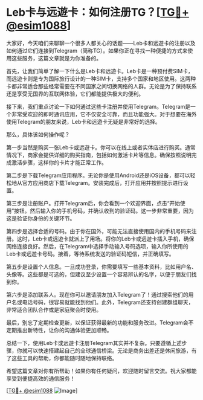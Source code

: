# Leb卡与远遊卡：如何注册TG？[[TG💪+ @esim1088](https://t.me/s/esim1088)]

大家好，今天咱们来聊聊一个很多人都关心的话题——Leb卡和远遊卡的注册以及如何通过它们连接到Telegram（简称TG）。如果你正在寻找一种便捷的方式来使用这些服务，这篇文章就是为你准备的。

首先，让我们简单了解一下什么是Leb卡和远遊卡。Leb卡是一种预付费SIM卡，而远遊卡则是专为国际旅行设计的一种SIM卡，支持多个国家和地区使用。这两种卡都非常适合那些经常需要在不同国家之间切换网络的人群。无论是为了保持联系还是享受无国界的互联网体验，它们都能提供极大的便利。

接下来，我们重点讨论一下如何通过这些卡注册并使用Telegram。Telegram是一个非常受欢迎的即时通讯应用，它不仅安全可靠，而且功能强大。对于想要在海外使用Telegram的朋友来说，Leb卡和远遊卡无疑是非常好的选择。

那么，具体该如何操作呢？

第一步当然是购买一张Leb卡或远遊卡。你可以在线上或者实体店进行购买。通常情况下，商家会提供详细的购买指南，包括如何激活卡片等信息。确保按照说明完成激活步骤，这样你的卡片才能正常工作。

第二步是下载Telegram应用程序。无论你是使用Android还是iOS设备，都可以轻松地从官方应用商店下载Telegram。安装完成后，打开应用并按照提示进行设置。

第三步是注册账户。打开Telegram后，你会看到一个欢迎界面，点击“开始使用”按钮。然后输入你的手机号码，并确认收到的验证码。这一步非常重要，因为这是验证你身份的关键环节。

第四步是选择合适的号码。由于你在国外，可能无法直接使用国内的手机号码来注册。这时，Leb卡或远遊卡就派上了用场。将你的Leb卡或远遊卡插入手机，确保网络连接良好。然后，在Telegram中选择手动输入号码选项，输入你所使用的Leb卡或远遊卡号码。接着，等待系统发送的验证码短信，并正确填写。

第五步是设置个人信息。一旦成功登录，你需要填写一些基本资料，比如用户名、头像等。这些都是可选的，但建议至少设置一个容易辨认的名字，以便于朋友们找到你。

第六步是添加联系人。现在你可以邀请朋友加入Telegram了！通过搜索他们的用户名或电话号码，很容易就能找到他们。此外，Telegram还支持创建群组聊天，非常适合团队合作或是家庭聚会时使用。

最后，别忘了定期检查更新，以保证获得最新的功能和服务改进。Telegram会不定期推出新特性，让你的沟通体验更加顺畅。

总结一下，使用Leb卡或远遊卡注册Telegram其实并不复杂。只要遵循上述步骤，你就可以快速搭建起自己的全球通信桥梁。无论是商务出差还是休闲旅游，有了这些工具的帮助，你都能随时随地保持联络。

希望这篇文章对你有所帮助！如果你有任何疑问，欢迎随时留言交流。祝大家都能享受到便捷高效的通信服务！

[[TG💪+ @esim1088](https://t.me/s/esim1088) ![Image](https://i.postimg.cc/4NQfJmqS/Snipaste-2025-05-13-00-14-12.png)]